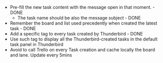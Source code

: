 - Pre-fill the new task content with the message open in that moment. - DONE
  - The task name should be also the message subject - DONE
- Remember the board and list used precedently when created the latest task - DONE
- Add a specific tag to every task created by Thunderbird - DONE
- Use such tag to display all the Thunderbird-created tasks in the default task panel in Thunderbird
- Avoid to call Trello on every Task creation and cache locally the board and lane. Update every 5mins


